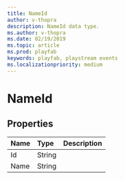 ```yaml
---
title: NameId
author: v-thopra
description: NameId data type.
ms.author: v-thopra
ms.date: 02/19/2019
ms.topic: article
ms.prod: playfab
keywords: playfab, playstream events
ms.localizationpriority: medium
---
```


# NameId

## Properties

|Name|Type|Description|
| :--------------------|:-------------------|:----------------------|
|Id|String||
|Name|String||
